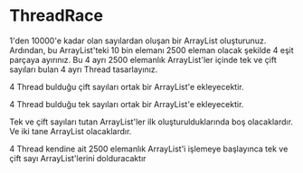 # ThreadRace

1'den 10000'e kadar olan sayılardan oluşan bir ArrayList oluşturunuz. Ardından, bu ArrayList'teki 10 bin elemanı 2500 eleman olacak şekilde 4 eşit parçaya ayırınız. Bu 4 ayrı 2500 elemanlık ArrayList'ler içinde tek ve çift sayıları bulan 4 ayrı Thread tasarlayınız.



4 Thread bulduğu çift sayıları ortak bir ArrayList'e ekleyecektir.


4 Thread bulduğu tek sayıları ortak bir ArrayList'e ekleyecektir.


Tek ve çift sayıları tutan ArrayList'ler ilk oluşturulduklarında boş olacaklardır. Ve iki tane ArrayList olacaklardır.


4 Thread kendine ait 2500 elemanlık ArrayList'i işlemeye başlayınca tek ve çift sayı ArrayList'lerini dolduracaktır
